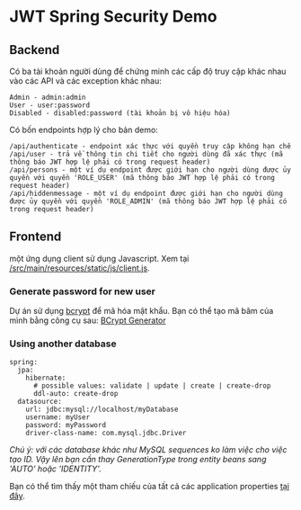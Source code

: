 # JWT Spring Security Demo
## Backend
Có ba tài khoản người dùng để chứng minh các cấp độ truy cập khác nhau vào các API và các exception khác nhau:
```
Admin - admin:admin
User - user:password
Disabled - disabled:password (tài khoản bị vô hiệu hóa)
```

Có bốn endpoints hợp lý cho bản demo:
```
/api/authenticate - endpoint xác thực với quyền truy cập không hạn chế
/api/user - trả về thông tin chi tiết cho người dùng đã xác thực (mã thông báo JWT hợp lệ phải có trong request header)
/api/persons - một ví dụ endpoint được giới hạn cho người dùng được ủy quyền với quyền 'ROLE_USER' (mã thông báo JWT hợp lệ phải có trong request header)
/api/hiddenmessage - một ví dụ endpoint được giới hạn cho người dùng được ủy quyền với quyền 'ROLE_ADMIN' (mã thông báo JWT hợp lệ phải có trong request header)
```

## Frontend
một ứng dụng client sử dụng Javascript.
Xem tại [/src/main/resources/static/js/client.js](/src/main/resources/static/js/client.js).

### Generate password for new user

Dự án sử dụng [bcrypt](https://en.wikipedia.org/wiki/Bcrypt) để mã hóa mật khẩu. Bạn có thể tạo mã băm của mình bằng công cụ sau: 
[BCrypt Generator](https://www.bcrypt-generator.com)

### Using another database
```
spring:
  jpa:
    hibernate:
      # possible values: validate | update | create | create-drop
      ddl-auto: create-drop
  datasource:
    url: jdbc:mysql://localhost/myDatabase
    username: myUser
    password: myPassword
    driver-class-name: com.mysql.jdbc.Driver
```

*Chú ý: với các database khác như MySQL sequences ko làm việc cho việc tạo ID. Vậy lên bạn cần thay GenerationType trong entity beans sang 'AUTO' hoặc 'IDENTITY'.*

Bạn có thể tìm thấy một tham chiếu của tất cả các application properties [tại đây](http://docs.spring.io/spring-boot/docs/current/reference/html/common-application-properties.html).
